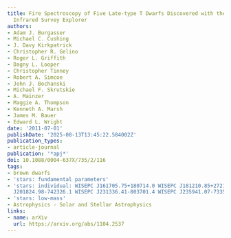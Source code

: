 ```yaml
---
title: Fire Spectroscopy of Five Late-type T Dwarfs Discovered with the Wide-field
  Infrared Survey Explorer
authors:
- Adam J. Burgasser
- Michael C. Cushing
- J. Davy Kirkpatrick
- Christopher R. Gelino
- Roger L. Griffith
- Dagny L. Looper
- Christopher Tinney
- Robert A. Simcoe
- John J. Bochanski
- Michael F. Skrutskie
- A. Mainzer
- Maggie A. Thompson
- Kenneth A. Marsh
- James M. Bauer
- Edward L. Wright
date: '2011-07-01'
publishDate: '2025-08-13T13:45:22.584002Z'
publication_types:
- article-journal
publication: '*apj*'
doi: 10.1088/0004-637X/735/2/116
tags:
- brown dwarfs
- 'stars: fundamental parameters'
- 'stars: individual: WISEPC J161705.75+180714.0 WISEPC J181210.85+272144.3 WISEPC
  J201824.98-742326.1 WISEPC J231336.41-803701.4 WISEPC J235941.07-733504.8'
- 'stars: low-mass'
- Astrophysics - Solar and Stellar Astrophysics
links:
- name: arXiv
  url: https://arxiv.org/abs/1104.2537
---
```

